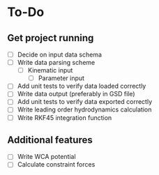 # To-Do

## Get project running

- [ ] Decide on input data schema
- [ ] Write data parsing scheme
  - [ ] Kinematic input
    - [ ] Parameter input
- [ ] Add unit tests to verify data loaded correctly
- [ ] Write data output (preferably in GSD file)
- [ ] Add unit tests to verify data exported correctly
- [ ] Write leading order hydrodynamics calculation
- [ ] Write RKF45 integration function

## Additional features

- [ ] Write WCA potential
- [ ] Calculate constraint forces
